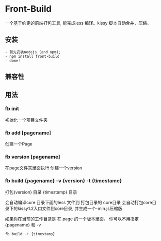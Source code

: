 # Front-Build
一个基于约定的前端打包工具, 能完成less 编译。kissy 脚本自动合并，压缩。

## 安装
    - 首先安装nodejs (and npm);
    - npm install front-build
    - done!

## 兼容性

## 用法

### fb init
初始化一个项目文件夹

### fb add [pagename]
创建一个Page

### fb version [pagename]
在page文件夹里面执行
创建一个version

### fb build {pagename} -v {version} -t {timestame}
打包{version} 目录 {timestamp} 目录

会自动编译core 目录下面的less 文件到 打包目录的 core目录
会自动打包core目录下的kissy1.2入口文件到core目录, 并生成一个-min.js压缩版

如果你在当前的工作目录是 在 page 的一个版本里面， 你可以不用指定{pagename} 和 -v

````sh
fb build -t {timestamp}
````
